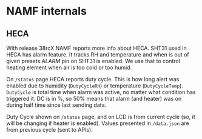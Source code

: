 # NAMF internals

## HECA
With release 38rcX NAMF reports more info about HECA. SHT31 used in HECA has alarm feature. It tracks RH and temperature
and when is out of given presets _ALARM_ pin on SHT31 is enabled. We use that to control
heating element when air is too cold or too humid.

On `/status` page HECA reports duty cycle. This is how long alert was enabled due to humidity (`DutyCycleRH`) or 
temperature (`DutyCycleTemp`). `DutyCycle` is total time when alarm was active, no matter what condition
has triggered it. DC is in %, so 50% means that alarm (and heater) was on during half time since last sending data.

Duty Cycle shown on `/status` page, and on LCD is from current cycle (so, it will be changing if heater is enabled). 
Values presented in `/data.json` are from previous cycle (sent to APIs).
